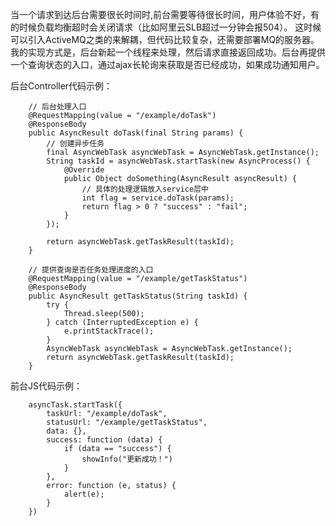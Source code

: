 当一个请求到达后台需要很长时间时,前台需要等待很长时间，用户体验不好，有的时候负载均衡超时会关闭请求（比如阿里云SLB超过一分钟会报504）。
这时候可以引入ActiveMQ之类的来解耦，但代码比较复杂，还需要部署MQ的服务器。
我的实现方式是，后台新起一个线程来处理，然后请求直接返回成功。后台再提供一个查询状态的入口，通过ajax长轮询来获取是否已经成功，如果成功通知用户。

后台Controller代码示例：
```
    // 后台处理入口
    @RequestMapping(value = "/example/doTask")
    @ResponseBody
    public AsyncResult doTask(final String params) {
        // 创建异步任务
        final AsyncWebTask asyncWebTask = AsyncWebTask.getInstance();
        String taskId = asyncWebTask.startTask(new AsyncProcess() {
            @Override
            public Object doSomething(AsyncResult asyncResult) {
                // 具体的处理逻辑放入service层中
                int flag = service.doTask(params);
                return flag > 0 ? "success" : "fail";
            }
        });

        return asyncWebTask.getTaskResult(taskId);
    }

    // 提供查询是否任务处理进度的入口
    @RequestMapping(value = "/example/getTaskStatus")
    @ResponseBody
    public AsyncResult getTaskStatus(String taskId) {
        try {
            Thread.sleep(500);
        } catch (InterruptedException e) {
            e.printStackTrace();
        }
        AsyncWebTask asyncWebTask = AsyncWebTask.getInstance();
        return asyncWebTask.getTaskResult(taskId);
    }

```

前台JS代码示例：
```
    asyncTask.startTask({
        taskUrl: "/example/doTask",
        statusUrl: "/example/getTaskStatus",
        data: {},
        success: function (data) {
            if (data == "success") {
                showInfo("更新成功！")
            }
        },
        error: function (e, status) {
            alert(e);
        }
    })

```

